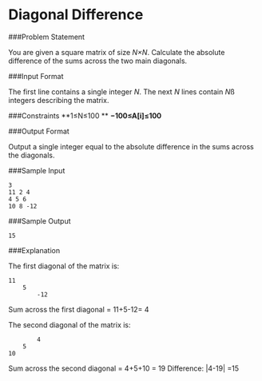 Diagonal Difference
====================

###Problem Statement

You are given a square matrix of size *N×N*. Calculate the absolute difference of the sums across the two main diagonals.

###Input Format

The first line contains a single integer *N*. The next *N* lines contain *N*ß integers describing the matrix.

###Constraints 
**1≤N≤100 **
**−100≤A[i]≤100**

###Output Format

Output a single integer equal to the absolute difference in the sums across the diagonals.

###Sample Input
```
3
11 2 4
4 5 6
10 8 -12
```
###Sample Output
```
15
```
###Explanation

The first diagonal of the matrix is:
```
11
    5
        -12
```
Sum across the first diagonal = 11+5-12= 4

The second diagonal of the matrix is:
```
        4
    5
10
```
Sum across the second diagonal = 4+5+10 = 19 
Difference: |4-19| =15